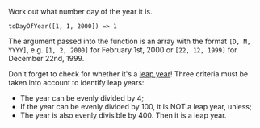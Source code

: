 Work out what number day of the year it is.

```
toDayOfYear([1, 1, 2000]) => 1
```
The argument passed into the function is an array with the format `[D, M, YYYY]`, e.g. `[1, 2, 2000]` for February 1st, 2000 or `[22, 12, 1999]` for December 22nd, 1999.

Don't forget to check for whether it's a [leap year](https://en.wikipedia.org/wiki/Leap_year)! Three criteria must be taken into account to identify leap years:
- The year can be evenly divided by 4;
- If the year can be evenly divided by 100, it is NOT a leap year, unless;
- The year is also evenly divisible by 400. Then it is a leap year.
